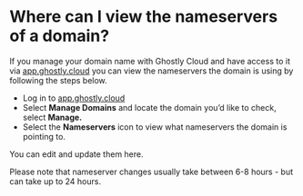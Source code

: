 # Where can I view the nameservers of a domain?

If you manage your domain name with Ghostly Cloud and have access to it via [app.ghostly.cloud](https://app.ghostly.cloud) you can view the nameservers the domain is using by following the steps below.&#x20;

* Log in to [app.ghostly.cloud](https://app.ghostly.cloud)
* Select **Manage Domains** and locate the domain you’d like to check, select **Manage.**
* Select the **Nameservers** icon to view what nameservers the domain is pointing to.

You can edit and update them here.

Please note that nameserver changes usually take between 6-8 hours - but can take up to 24 hours.&#x20;
